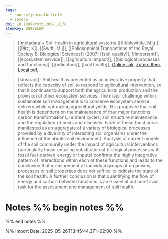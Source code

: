 ```yaml
---
tags:
  - source/journalArticle
  - zotero
doi: 10.1098/rstb.2007.2178
itemKey: ZG92ELWW
---
```

>[!metadata]+
> Soil health in agricultural systems
> [[Kibblewhite, M.g]], [[Ritz, K]], [[Swift, M.j]], 
> [[Philosophical Transactions of the Royal Society B: Biological Sciences]] (2007)
> [[soil quality]], [[important]], [[ecosystem service]], [[agricultural impact]], [[biological processes and functions]], [[indicators]], [[soil health]], 
> [Online link](https://royalsocietypublishing.org/doi/10.1098/rstb.2007.2178), [Zotero Item](zotero://select/library/items/ZG92ELWW), [Local pdf](file://C:/Users/aburg/Documents/references/zotero/storage/YSW99K4Q/Kibblewhite2007_Soilhealth.pdf), 

>[!abstract]-
>Soil health is presented as an integrative property that reflects the capacity of soil to respond to agricultural intervention, so that it continues to support both the agricultural production and the provision of other ecosystem services. The major challenge within sustainable soil management is to conserve ecosystem service delivery while optimizing agricultural yields. It is proposed that soil health is dependent on the maintenance of four major functions: carbon transformations; nutrient cycles; soil structure maintenance; and the regulation of pests and diseases. Each of these functions is manifested as an aggregate of a variety of biological processes provided by a diversity of interacting soil organisms under the influence of the abiotic soil environment. Analysis of current models of the soil community under the impact of agricultural interventions (particularly those entailing substitution of biological processes with fossil fuel-derived energy or inputs) confirms the highly integrative pattern of interactions within each of these functions and leads to the conclusion that measurement of individual groups of organisms, processes or soil properties does not suffice to indicate the state of the soil health. A further conclusion is that quantifying the flow of energy and carbon between functions is an essential but non-trivial task for the assessment and management of soil health.

# Notes %% begin notes %%

%% end notes %%




%% Import Date: 2025-05-26T13:45:44.371+02:00 %%
